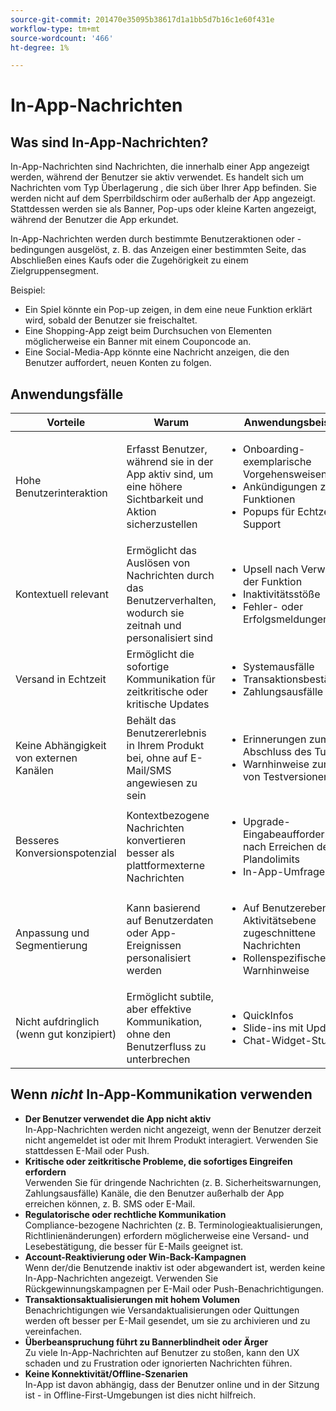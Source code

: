```yaml
---
source-git-commit: 201470e35095b38617d1a1bb5d7b16c1e60f431e
workflow-type: tm+mt
source-wordcount: '466'
ht-degree: 1%

---
```

# In-App-Nachrichten

## Was sind In-App-Nachrichten?

In-App-Nachrichten sind Nachrichten, die innerhalb einer App angezeigt werden, während der Benutzer sie aktiv verwendet. Es handelt sich um Nachrichten vom Typ Überlagerung , die sich über Ihrer App befinden. Sie werden nicht auf dem Sperrbildschirm oder außerhalb der App angezeigt. Stattdessen werden sie als Banner, Pop-ups oder kleine Karten angezeigt, während der Benutzer die App erkundet.

In-App-Nachrichten werden durch bestimmte Benutzeraktionen oder -bedingungen ausgelöst, z. B. das Anzeigen einer bestimmten Seite, das Abschließen eines Kaufs oder die Zugehörigkeit zu einem Zielgruppensegment.


Beispiel:

* Ein Spiel könnte ein Pop-up zeigen, in dem eine neue Funktion erklärt wird, sobald der Benutzer sie freischaltet.
* Eine Shopping-App zeigt beim Durchsuchen von Elementen möglicherweise ein Banner mit einem Couponcode an.
* Eine Social-Media-App könnte eine Nachricht anzeigen, die den Benutzer auffordert, neuen Konten zu folgen.

## Anwendungsfälle

| **Vorteile** | **Warum** | **Anwendungsbeispiele** |
|----------------------------------|------------------------------------------------------------------------|----------------------------------------------------------------------------------------|
| Hohe Benutzerinteraktion | Erfasst Benutzer, während sie in der App aktiv sind, um eine höhere Sichtbarkeit und Aktion sicherzustellen | <ul><li>Onboarding-exemplarische Vorgehensweisen</li><li>Ankündigungen zu Funktionen</li><li>Popups für Echtzeit-Support</li></ul> |
| Kontextuell relevant | Ermöglicht das Auslösen von Nachrichten durch das Benutzerverhalten, wodurch sie zeitnah und personalisiert sind | <ul><li> Upsell nach Verwendung der Funktion</li><li> Inaktivitätsstöße</li><li> Fehler- oder Erfolgsmeldungen</li></ul> |
| Versand in Echtzeit | Ermöglicht die sofortige Kommunikation für zeitkritische oder kritische Updates | <ul><li> Systemausfälle</li><li>Transaktionsbestätigungen</li><li>Zahlungsausfälle</li></ul> |
| Keine Abhängigkeit von externen Kanälen | Behält das Benutzererlebnis in Ihrem Produkt bei, ohne auf E-Mail/SMS angewiesen zu sein | <ul><li> Erinnerungen zum Abschluss des Tutorials</li><li>Warnhinweise zum Ablauf von Testversionen</li></ul> |
| Besseres Konversionspotenzial | Kontextbezogene Nachrichten konvertieren besser als plattformexterne Nachrichten | <ul><li> Upgrade-Eingabeaufforderungen nach Erreichen der Plandolimits</li><li>In-App-Umfragen</li></ul> |
| Anpassung und Segmentierung | Kann basierend auf Benutzerdaten oder App-Ereignissen personalisiert werden | <ul><li> Auf Benutzerebene oder Aktivitätsebene zugeschnittene Nachrichten</li><li> Rollenspezifische Warnhinweise </li></ul> |
| Nicht aufdringlich (wenn gut konzipiert) | Ermöglicht subtile, aber effektive Kommunikation, ohne den Benutzerfluss zu unterbrechen | <ul><li> QuickInfos</li><li>Slide-ins mit Updates</li><li>Chat-Widget-Stupser</li></ul> |


## Wenn *nicht* In-App-Kommunikation verwenden

* **Der Benutzer verwendet die App nicht aktiv**\
  In-App-Nachrichten werden nicht angezeigt, wenn der Benutzer derzeit nicht angemeldet ist oder mit Ihrem Produkt interagiert. Verwenden Sie stattdessen E-Mail oder Push.
* **Kritische oder zeitkritische Probleme, die sofortiges Eingreifen erfordern**\
  Verwenden Sie für dringende Nachrichten (z. B. Sicherheitswarnungen, Zahlungsausfälle) Kanäle, die den Benutzer außerhalb der App erreichen können, z. B. SMS oder E-Mail.
* **Regulatorische oder rechtliche Kommunikation**\
  Compliance-bezogene Nachrichten (z. B. Terminologieaktualisierungen, Richtlinienänderungen) erfordern möglicherweise eine Versand- und Lesebestätigung, die besser für E-Mails geeignet ist.
* **Account-Reaktivierung oder Win-Back-Kampagnen**\
  Wenn der/die Benutzende inaktiv ist oder abgewandert ist, werden keine In-App-Nachrichten angezeigt. Verwenden Sie Rückgewinnungskampagnen per E-Mail oder Push-Benachrichtigungen.
* **Transaktionsaktualisierungen mit hohem Volumen**\
  Benachrichtigungen wie Versandaktualisierungen oder Quittungen werden oft besser per E-Mail gesendet, um sie zu archivieren und zu vereinfachen.
* **Überbeanspruchung führt zu Bannerblindheit oder Ärger**\
  Zu viele In-App-Nachrichten auf Benutzer zu stoßen, kann den UX schaden und zu Frustration oder ignorierten Nachrichten führen.
* **Keine Konnektivität/Offline-Szenarien**\
  In-App ist davon abhängig, dass der Benutzer online und in der Sitzung ist - in Offline-First-Umgebungen ist dies nicht hilfreich.

